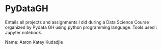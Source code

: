 # PyDataGH
Entails all projects and assignments I did during a Data Science Course organized by Pydata GH using python programming language.
Tools used : Jupyter notebook.

Name: Aaron Katey Kudadjie
